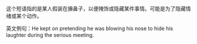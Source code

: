 这个短语指的是某人假装在擤鼻子，以便掩饰或隐藏某件事情。可能是为了隐藏情绪或某个动作。

英文例句：He kept on pretending he was blowing his nose to hide his laughter during the serious meeting.